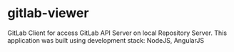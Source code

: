 gitlab-viewer
=============

GitLab Client for access GitLab API Server on local Repository Server. This application was built using development stack:
NodeJS, AngularJS
